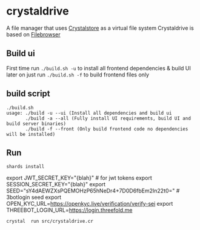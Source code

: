 # crystaldrive

A file manager that uses [Crystalstore](https://github.com/crystaluniverse/crystalstore) as a virtual file system
Crystaldrive is based on [Filebrowser](https://filebrowser.org/)

## Build ui

First time run `./build.sh -u` to install all frontend dependencies & build UI
later on just run `./build.sh -f` to build frontend files only

## build script
```
./build.sh 
usage: ./build -u --ui (Install all dependencies and build ui
       ./build -a --all (Fully install UI requirements, build UI and build server binaries)
       ./build -f --front (Only build frontend code no dependencies will be installed)

```

## Run
```
shards install
```
export JWT_SECRET_KEY="{blah}" # for jwt tokens
export SESSION_SECRET_KEY="{blah}"
export SEED="sY4dAEWZXsPQEMOHzP65hNeDr4+7D0D6fbEm2In22t0="  # 3botlogin seed
export OPEN_KYC_URL=https://openkyc.live/verification/verify-sei
export THREEBOT_LOGIN_URL=https://login.threefold.me
```
crystal  run src/crystaldrive.cr
```
